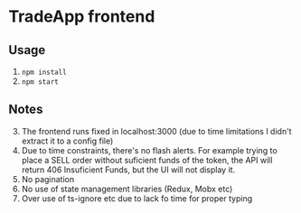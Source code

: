 # TradeApp frontend
## Usage
1. ``npm install``
2. ``npm start``

## Notes
3. The frontend runs fixed in localhost:3000 (due to time limitations I didn't extract it to a config file)
4. Due to time constraints, there's no flash alerts. For example trying to place a SELL order without suficient funds of the token, the API will return 406 Insuficient Funds, but the UI will not display it.
5. No pagination
6. No use of state management libraries (Redux, Mobx etc)
7. Over use of ts-ignore etc due to lack fo time for proper typing
